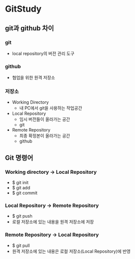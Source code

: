 # GitStudy

## git과 github 차이

### git
- local repository의 버전 관리 도구 
  
### github
- 협업을 위한 원격 저장소 

### 저장소
  - Working Directory 
     - 내 PC에서 git을 사용하는 작업공간
  - Local Repository 
    -  임시 버전들이 올라가는 공간 
    -  git
  - Remote Repository 
    -  최종 확정본이 올라가는 공간 
    -  github

## Git 명령어
### Working directory -> Local Repository
- $ git init
- $ git add
- $ git commit


### Local Repository -> Remote Repository
- $ git push
-   로컬 저장소에 있는 내용을 원격 저장소에 저장

### Remote Repository -> Local Repository
- $ git pull
-   원격 저장소에 있는 내용은 로컬 저장소(Local Repository)에 반영

